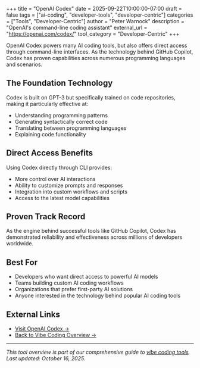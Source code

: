 +++
title = "OpenAI Codex"
date = 2025-09-22T10:00:00-07:00
draft = false
tags = ["ai-coding", "developer-tools", "developer-centric"]
categories = ["Tools", "Developer-Centric"]
author = "Peter Warnock"
description = "OpenAI's command-line coding assistant"
external_url = "https://openai.com/codex/"
tool_category = "Developer-Centric"
+++

OpenAI Codex powers many AI coding tools, but also offers direct access through command-line interfaces. As the technology behind GitHub Copilot, Codex has proven capabilities across numerous programming languages and scenarios.

## The Foundation Technology

Codex is built on GPT-3 but specifically trained on code repositories, making it particularly effective at:
- Understanding programming patterns
- Generating syntactically correct code
- Translating between programming languages
- Explaining code functionality

## Direct Access Benefits

Using Codex directly through CLI provides:
- More control over AI interactions
- Ability to customize prompts and responses
- Integration into custom workflows and scripts
- Access to the latest model capabilities

## Proven Track Record

As the engine behind successful tools like GitHub Copilot, Codex has demonstrated reliability and effectiveness across millions of developers worldwide.

## Best For

- Developers who want direct access to powerful AI models
- Teams building custom AI coding workflows
- Organizations that prefer first-party AI solutions
- Anyone interested in the technology behind popular AI coding tools

## External Links

- [Visit OpenAI Codex →](https://openai.com/codex/)
- [Back to Vibe Coding Overview →](/posts/vibe-coding-revolution/)

---

*This tool overview is part of our comprehensive guide to [vibe coding tools](/posts/vibe-coding-revolution/). Last updated: October 16, 2025.*

